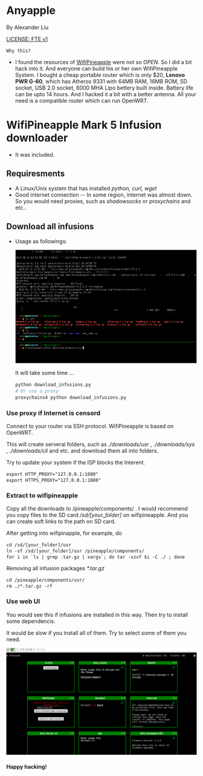 Anyapple
=======================================
By Alexander Liu

[LICENSE: FTE v1](https://github.com/xros/license-FTE-v1)


    Why this?

* I found the resources of [WifiPineapple](https://www.wifipineapple.com) were not so *OPEN*. So I did a bit hack into it.
And everyone can build his or her own WifiPineapple System.
I bought a cheap portable router which is only $20, **Lenovo PWR G-60**, which has Atheros 9331 with 64MB RAM, 16MB ROM, SD socket, USB 2.0 socket,  6000 MHA Lipo bettery built inside. Battery life can be upto 14 hours.
And I hacked it a bit with a better antenna.
All your need is a compatible router which can run OpenWRT.



WifiPineapple Mark 5 Infusion downloader
=======================================
* It was included.


Requiresments
-------------
* A Linux/Unix system that has installed *python, curl, wget*
* Good internet connection -- In some region, internet was almost down. So you would need proxies, such as *shadowsocks* or *proxychains* and etc..


Download all infusions
----------------------
* Usage as followings:

    ![demo](static/snapshot170.png)

    It will take some time ...

    ```bash
    python download_infusions.py
    # Or use a proxy
    proxychains4 python download_infusions.py
    ```

### Use proxy if Internet is censord

Connect to your router via SSH protocol. WifiPineapple is based on OpenWRT.

This will create serveral folders, such as *./downloads/usr* , *./downloads/sys* , *./downloads/cli* and etc. and download them all into folders.

Try to update your system if the ISP blocks the Interent.

    export HTTP_PROXY="127.0.0.1:1080"
    export HTTPS_PROXY="127.0.0.1:1080"

### Extract to wifipineapple
Copy all the downloads to /pineapple/components/ . I would recommend you copy files to the SD card */sd/[your_folder]* on wifipineapple. And you can create soft links to the path on SD card.

After getting into wifipinapple, for example,  do 

    cd /sd/[your_folder]/usr
    ln -sf /sd/[your_folder]/usr /pineapple/components/
    for i in `ls | grep .tar.gz | xargs`; do tar -xzvf $i -C ./ ; done

Removing all infusion packages _*.tar.gz_

    cd /pineapple/components/usr/
    rm ./*.tar.gz -rf


### Use web UI

You would see this if infusions are installed in this way. Then try to install some dependencis.

It would be slow if you install all of them. Try to select some of them you need.


![web-ui](static/snapshot171.png)



#### Happy hacking!

